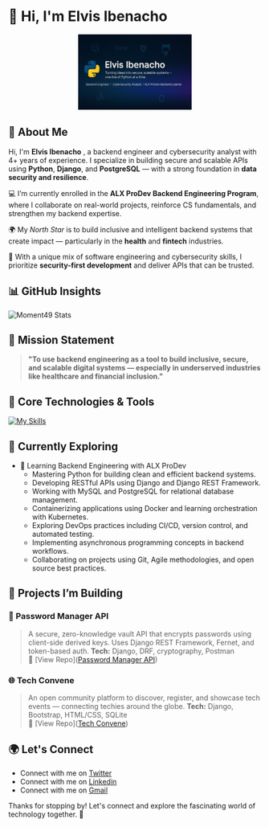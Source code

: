 <h1 align="start">👋 Hi, I'm Elvis Ibenacho</h1>


<!-- Banner -->
<p align="center">
  <img src="https://github.com/Moment49/moment49/blob/main/ChatGPT%20Image%20Jun%2026%2C%202025%2C%2003_33_44%20AM.png" height="150px" alt="Elvis Ibenacho Banner" />
</p>


## 🧠 About Me

Hi, I'm **Elvis Ibenacho** , a backend engineer and cybersecurity analyst with 4+ years of experience. I specialize in building secure and scalable APIs using **Python**, **Django**, and **PostgreSQL** — with a strong foundation in **data security and resilience**.

💻 I’m currently enrolled in the **ALX ProDev Backend Engineering Program**, where I collaborate on real-world projects, reinforce CS fundamentals, and strengthen my backend expertise.

🌍 My *North Star* is to build inclusive and intelligent backend systems that create impact — particularly in the **health** and **fintech** industries.

🔐 With a unique mix of software engineering and cybersecurity skills, I prioritize **security-first development** and deliver APIs that can be trusted.


## 📊 GitHub Insights


![Moment49 Stats](https://github-readme-stats.vercel.app/api?username=Moment49&theme=vue-dark&show_icons=true&hide_border=true&count_private=true)


## 🎯 Mission Statement

> **"To use backend engineering as a tool to build inclusive, secure, and scalable digital systems — especially in underserved industries like healthcare and financial inclusion."**


## 💼 Core Technologies & Tools
[![My Skills](https://skillicons.dev/icons?i=python,django,bash,git,github,docker,bootstrap,html,css,wasm)](https://skillicons.dev)


## 🌱 Currently Exploring

* 🚀 Learning Backend Engineering with ALX ProDev
  * Mastering Python for building clean and efficient backend systems.
  * Developing RESTful APIs using Django and Django REST Framework.
  * Working with MySQL and PostgreSQL for relational database management.
  * Containerizing applications using Docker and learning orchestration with Kubernetes.
  * Exploring DevOps practices including CI/CD, version control, and automated testing.
  * Implementing asynchronous programming concepts in backend workflows.
  * Collaborating on projects using Git, Agile methodologies, and open source best practices.


## 🧪 Projects I’m Building


### 🔐 Password Manager API
> A secure, zero-knowledge vault API that encrypts passwords using client-side derived keys. Uses Django REST Framework, Fernet, and token-based auth.
**Tech:** Django, DRF, cryptography, Postman  
🔗 [View Repo]([Password Manager API](https://github.com/Moment49/password-manager-api))


### 🌐 Tech Convene
> An open community platform to discover, register, and showcase tech events — connecting techies around the globe.
**Tech:** Django, Bootstrap, HTML/CSS, SQLite  
🔗 [View Repo]([Tech Convene](https://github.com/Moment49/event_ticket_system))


## 🌍 Let's Connect

- Connect with me on [Twitter](https://twitter.com/)
- Connect with me on [Linkedin](https://www.linkedin.com/in/elvis-ibenacho/)
- Connect with me on [Gmail](ibenachoelvis49@gmail.com)

Thanks for stopping by! Let's connect and explore the fascinating world of technology together. 🚀



<!--

Here are some ideas to get you started:

- 🔭 I’m currently working on ...
- 🌱 I’m currently learning ...
- 👯 I’m looking to collaborate on ...
- 🤔 I’m looking for help with ...
- 💬 Ask me about ...
- 📫 How to reach me: ...
- 😄 Pronouns: ...
- ⚡ Fun fact: ...
-->
